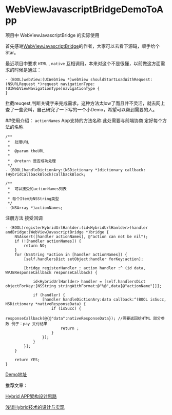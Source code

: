 # WebViewJavascriptBridgeDemoToApp

项目中 WebViewJavascriptBridge 的实际使用

首先感谢<a href = "https://github.com/marcuswestin/WebViewJavascriptBridge">WebViewJavascriptBridge</a>的作者，大家可以去看下源码，顺手给个Star。

最近项目中要求 `HTML` , `native` 互相调用，本来对这个不是很懂，以前做这方面需求的时候是通过：

```
- (BOOL)webView:(UIWebView *)webView shouldStartLoadWithRequest:(NSURLRequest *)request navigationType:(UIWebViewNavigationType)navigationType {
}
```
拦截reuqest,判断关键字来完成需求。这种方法太low了而且并不灵活，就去网上查了一些资料，自己研究了一下写的一个小Demo，希望可以帮到需要的人。


##使用介绍：
`actionNames` App支持的方法名称 此处需要与前端协商 定好每个方法的名称 

```
/**
 *  处理URL
 *
 *  @param theURL
 *
 *  @return 是否成功处理
 */
- (BOOL)handleDictionAry:(NSDictionary *)dictionary callback:(HybridCallbackBlock)callbackBlock;

/**
 *  可以接受的actionNames列表
 *
 * 每个Item为NSString类型
 */
- (NSArray *)actionNames;

```
注册方法  接受回调 

```
- (BOOL)registerHybridUrlHanlder:(id<HybridUrlHanlder>)handler andBridge:(WebViewJavascriptBridge *)bridge {
    NSAssert([handler actionNames], @"action can not be nil");
    if (![handler actionNames]) {
        return NO;
    }
    for (NSString *action in [handler actionNames]) {
        [self.handlersDict setObject:handler forKey:action];

        [bridge registerHandler : action handler :^ (id data, WVJBResponseCallback responseCallback) {
            
            id<HybridUrlHanlder> handler = [self.handlersDict objectForKey:[NSString stringWithFormat:@"%@",data[@"actionName"]]];

            if (handler) {
                [handler handleDictionAry:data callback:^(BOOL isSucc, NSDictionary *nativeResponseData) {
                    if (isSucc) {
                        responseCallback(@{@"data":nativeResponseData}); //需要返回给HTML 部分参数 例子：pay 支付结果
                        return ;
                    }
                }];
            }
        }];
    }

    return YES;
}
```

<a href = "https://github.com/yaoquanfeng123/WebViewJavascriptBridgeDemoToApp">Demo地址</a>

推荐文章：

<a href = "https://segmentfault.com/a/1190000004263182">Hybrid APP架构设计思路</a>

<a href = "http://web.jobbole.com/84121/">浅谈Hybrid技术的设计与实现</a>



